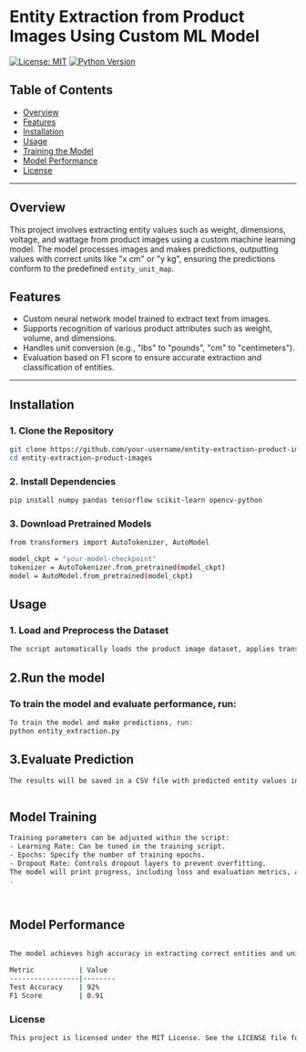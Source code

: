 
# **Entity Extraction from Product Images Using Custom ML Model**

[![License: MIT](https://img.shields.io/badge/License-MIT-yellow.svg)](https://opensource.org/licenses/MIT)
[![Python Version](https://img.shields.io/badge/python-3.8-blue.svg)](https://www.python.org/downloads/release/python-380/)


## **Table of Contents**
- [Overview](#overview)
- [Features](#features)
- [Installation](#installation)
- [Usage](#usage)
- [Training the Model](#training-the-model)
- [Model Performance](#model-performance)
- [License](#license)

---

## **Overview**

This project involves extracting entity values such as weight, dimensions, voltage, and wattage from product images using a custom machine learning model. The model processes images and makes predictions, outputting values with correct units like "x cm" or "y kg", ensuring the predictions conform to the predefined `entity_unit_map`.

## **Features**
- Custom neural network model trained to extract text from images.
- Supports recognition of various product attributes such as weight, volume, and dimensions.
- Handles unit conversion (e.g., "lbs" to "pounds", "cm" to "centimeters").
- Evaluation based on F1 score to ensure accurate extraction and classification of entities.


---

## **Installation**

### **1. Clone the Repository**
```bash
git clone https://github.com/your-username/entity-extraction-product-images.git
cd entity-extraction-product-images
```

### **2. Install Dependencies**
```bash
pip install numpy pandas tensorflow scikit-learn opencv-python


```
### **3. Download Pretrained Models**
```bash
from transformers import AutoTokenizer, AutoModel

model_ckpt = "your-model-checkpoint"
tokenizer = AutoTokenizer.from_pretrained(model_ckpt)
model = AutoModel.from_pretrained(model_ckpt)

```



## **Usage**

### **1. Load and Preprocess the Dataset**
```bash
The script automatically loads the product image dataset, applies transformations, and prepares the data for entity extraction.


```
## **2.Run the model**

### **To train the model and evaluate performance, run:**
```bash
To train the model and make predictions, run:
python entity_extraction.py


```
## **3.Evaluate Prediction**


```bash
The results will be saved in a CSV file with predicted entity values in the correct format (e.g., "3.5 cm").



```

## **Model Training**


```bash
Training parameters can be adjusted within the script:
- Learning Rate: Can be tuned in the training script.
- Epochs: Specify the number of training epochs.
- Dropout Rate: Controls dropout layers to prevent overfitting.
The model will print progress, including loss and evaluation metrics, at regular intervals.
.




```

## **Model Performance**
```bash

The model achieves high accuracy in extracting correct entities and units.

Metric           | Value
-----------------|--------
Test Accuracy    | 92%
F1 Score         | 0.91


```



### **License**
```bash
This project is licensed under the MIT License. See the LICENSE file for more details.


```
